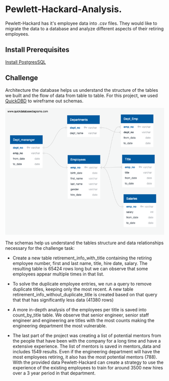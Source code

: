 # Pewlett-Hackard-Analysis.

Pewlett-Hackard has it's employee data into .csv files. They would like to migrate the data to a database and analyze different aspects of their retiring employees.

## Install Prerequisites

[Install PostgresSQL](https://www.enterprisedb.com/downloads/postgres-postgresql-downloads)

## Challenge

Architecture the database helps us understand the structure of the tables we built and the flow of data from table to table. For this project, we used [QuickDBD](https://app.quickdatabasediagrams.com) to wireframe out schemas.

![Database schema](EmployeeDB.png)

The schemas help us understand the tables structure and data relationships necessary for the challenge task:

  - Create a new table retirement_info_with_title containing the retiring employee number, first and last name, title, hire date, salary. The resulting table is 65424 rows long but we can observe that some employees appear multiple times in that list.

  - To solve the duplicate employee entries, we run a query to remove duplicate titles, keeping only the most recent. A new table retirement_info_without_duplicate_title is created based on that query that that has significantly less data (41380 rows)

  - A more in-depth analysis of the employees per title is saved into count_by_title table. We observe that senior engineer, senior staff engineer and engineering are titles with the most counts making the engineering department the most vulnerable.
  
  -  The last part of the project was creating a list of potential mentors from the people that have been with the company for a long time and have a extensive experience. The list of mentors is saved in mentors_data and includes 1549 results. Even if the engineering department will have the most employees retiring, it also has the most potential mentors (788). With the provided data Pewlett-Hackard can create a strategy to use the experience of the existing employees to train for around 3500 new hires over a 3 year period in that department.
